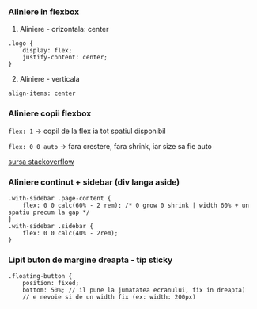 ### Aliniere in flexbox

1) Aliniere - orizontala: center

```
.logo {
    display: flex;
    justify-content: center;
}
```

2) Aliniere - verticala

`align-items: center`


### Aliniere copii flexbox

`flex: 1` -> copil de la flex ia tot spatiul disponibil

`flex: 0 0 auto` -> fara crestere, fara shrink, iar size sa fie auto

[sursa stackoverflow](https://stackoverflow.com/questions/37386244/what-does-flex-1-mean)


### Aliniere continut + sidebar (div langa aside)

```
.with-sidebar .page-content {
    flex: 0 0 calc(60% - 2 rem); /* 0 grow 0 shrink | width 60% + un spatiu precum la gap */
}
.with-sidebar .sidebar {
    flex: 0 0 calc(40% - 2rem);
}
```

### Lipit buton de margine dreapta - tip sticky

```
.floating-button {
    position: fixed;
    bottom: 50%; // il pune la jumatatea ecranului, fix in dreapta)
    // e nevoie si de un width fix (ex: width: 200px)
```